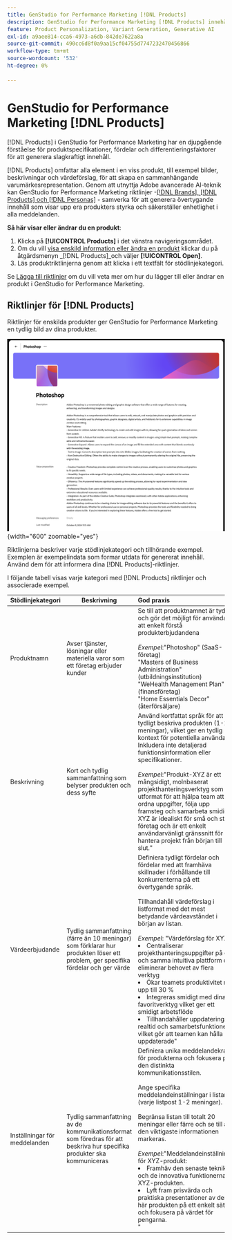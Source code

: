 ```yaml
---
title: GenStudio for Performance Marketing [!DNL Products]
description: GenStudio for Performance Marketing [!DNL Products] innehåller alla delar av produkten - bilder, beskrivningar och värdeförslag - för att skapa relevant innehåll som framhäver produktstyrkor och bibehåller enhetligheten i produktmeddelandena.
feature: Product Personalization, Variant Generation, Generative AI
exl-id: a9aee814-cca6-4973-a6db-842de7622a8a
source-git-commit: 490cc6d8f0a9aa15cf04755d7747232470456866
workflow-type: tm+mt
source-wordcount: '532'
ht-degree: 0%

---
```


# GenStudio for Performance Marketing [!DNL Products]

[!DNL Products] i GenStudio for Performance Marketing har en djupgående förståelse för produktspecifikationer, fördelar och differentieringsfaktorer för att generera slagkraftigt innehåll.

[!DNL Products] omfattar alla element i en viss produkt, till exempel bilder, beskrivningar och värdeförslag, för att skapa en sammanhängande varumärkesrepresentation. Genom att utnyttja Adobe avancerade AI-teknik kan GenStudio for Performance Marketing riktlinjer -[[!DNL Brands], [!DNL Products] och [!DNL Personas]](/help/user-guide/guidelines/overview.md) - samverka för att generera övertygande innehåll som visar upp era produkters styrka och säkerställer enhetlighet i alla meddelanden.

**Så här visar eller ändrar du en produkt**:

1. Klicka på **[!UICONTROL Products]** i det vänstra navigeringsområdet.
1. Om du vill [visa enskild information eller ändra en produkt](add-guidelines.md#manage-products) klickar du på åtgärdsmenyn _[!DNL Products]_och väljer **[!UICONTROL Open]**.
1. Läs produktriktlinjerna genom att klicka i ett textfält för stödlinjekategori.

Se [Lägga till riktlinjer](add-guidelines.md) om du vill veta mer om hur du lägger till eller ändrar en produkt i GenStudio for Performance Marketing.

## Riktlinjer för [!DNL Products]

Riktlinjer för enskilda produkter ger GenStudio for Performance Marketing en tydlig bild av dina produkter.

![Produktriktlinjer](/help/assets/products.png){width="600" zoomable="yes"}

Riktlinjerna beskriver varje stödlinjekategori och tillhörande exempel. Exemplen är exempelindata som formar utdata för genererat innehåll. Använd dem för att informera dina [!DNL Products]-riktlinjer.

I följande tabell visas varje kategori med [!DNL Products] riktlinjer och associerade exempel.

| Stödlinjekategori | Beskrivning | God praxis |
| ------------------| ----------------| :---------- |
| Produktnamn | Avser tjänster, lösningar eller materiella varor som ett företag erbjuder kunder | Se till att produktnamnet är tydligt och gör det möjligt för användaren att enkelt förstå produkterbjudandena <br><br>_Exempel_:&quot;Photoshop&quot; (SaaS-företag)<br>&quot;Masters of Business Administration&quot; (utbildningsinstitution)<br>&quot;WeHealth Management Plan&quot; (finansföretag)<br>&quot;Home Essentials Decor&quot; (återförsäljare) |
| Beskrivning | Kort och tydlig sammanfattning som belyser produkten och dess syfte | Använd kortfattat språk för att tydligt beskriva produkten (1-2 meningar), vilket ger en tydlig kontext för potentiella användare. Inkludera inte detaljerad funktionsinformation eller specifikationer.<br><br>_Exempel_:&quot;Produkt-XYZ är ett mångsidigt, molnbaserat projekthanteringsverktyg som är utformat för att hjälpa team att ordna uppgifter, följa upp framsteg och samarbeta smidigt. XYZ är idealiskt för små och stora företag och är ett enkelt användarvänligt gränssnitt för att hantera projekt från början till slut.&quot; |
| Värdeerbjudande | Tydlig sammanfattning (färre än 10 meningar) som förklarar hur produkten löser ett problem, ger specifika fördelar och ger värde | Definiera tydligt fördelar och fördelar med att framhäva skillnader i förhållande till konkurrenterna på ett övertygande språk.<br><br>Tillhandahåll värdeförslag i listformat med det mest betydande värdeavståndet i början av listan.<br><br>_Exempel_: &quot;Värdeförslag för XYZ:<br><li>Centraliserar projekthanteringsuppgifter på en och samma intuitiva plattform och eliminerar behovet av flera verktyg</li><li>Ökar teamets produktivitet med upp till 30 %</li><li>Integreras smidigt med dina favoritverktyg vilket ger ett smidigt arbetsflöde</li><li>Tillhandahåller uppdateringar i realtid och samarbetsfunktioner, vilket gör att teamen kan hålla sig uppdaterade&quot;</li> |
| Inställningar för meddelanden | Tydlig sammanfattning av de kommunikationsformat som föredras för att beskriva hur specifika produkter ska kommuniceras | Definiera unika meddelandekrav för produkterna och fokusera på den distinkta kommunikationsstilen.<br><br>Ange specifika meddelandeinställningar i listan (varje listpost 1-2 meningar).<br><br>Begränsa listan till totalt 20 meningar eller färre och se till att den viktigaste informationen markeras.<br><br>_Exempel_:&quot;Meddelandeinställningar för XYZ-produkt:<li>Framhäv den senaste tekniken och de innovativa funktionerna i XYZ-produkten.</li><li>Lyft fram prisvärda och praktiska presentationer av den här produkten på ett enkelt sätt och fokusera på värdet för pengarna.</li>&quot; |
